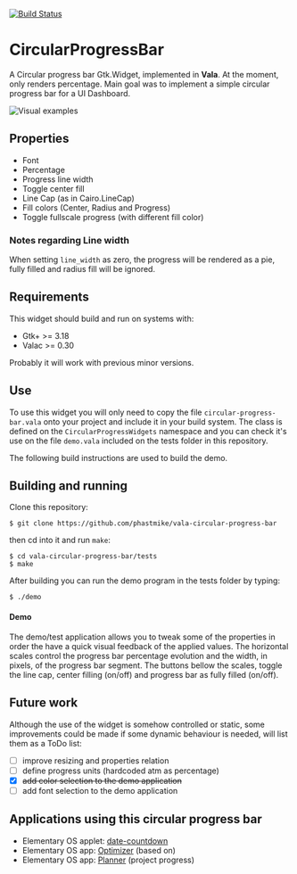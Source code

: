 [![Build Status](https://app.travis-ci.com/phastmike/vala-circular-progress-bar.svg?branch=master)](https://app.travis-ci.com/github/phastmike/vala-circular-progress-bar)

# CircularProgressBar
A Circular progress bar Gtk.Widget, implemented in **Vala**. At the moment, only renders percentage. Main goal was to implement a simple circular progress bar for a UI Dashboard.

![Visual examples](/cpb-splash.png "Some visual examples")

## Properties
- Font
- Percentage
- Progress line width
- Toggle center fill
- Line Cap (as in Cairo.LineCap)
- Fill colors (Center, Radius and Progress)
- Toggle fullscale progress (with different fill color)

### Notes regarding Line width

When setting `line_width` as zero, the progress will be rendered as a pie, fully filled and radius fill will be ignored.

## Requirements
This widget should build and run on systems with:
- Gtk+ >= 3.18
- Valac >= 0.30

Probably it will work with previous minor versions.

## Use
To use this widget you will only need to copy the file `circular-progress-bar.vala` onto your project and include it in your build system. The class is defined on the `CircularProgressWidgets` namespace and you can check it's use on the file `demo.vala` included on the tests folder in this repository.

The following build instructions are used to build the demo.

## Building and running
Clone this repository:

	$ git clone https://github.com/phastmike/vala-circular-progress-bar

then cd into it and run `make`:

	$ cd vala-circular-progress-bar/tests
	$ make

After building you can run the demo program in the tests folder by typing:

	$ ./demo
    
#### Demo

The demo/test application allows you to tweak some of the properties in order the have a quick visual feedback of the applied values. The horizontal scales control the progress bar percentage evolution and the width, in pixels, of the progress bar segment. The buttons bellow the scales, toggle the line cap, center filling (on/off) and progress bar as fully filled (on/off).

## Future work

Although the use of the widget is somehow controlled or static, some improvements could be made if some dynamic behaviour is needed, will list them as a ToDo list:

- [ ] improve resizing and properties relation
- [ ] define progress units (hardcoded atm as percentage)
- [x] ~~add color selection to the demo application~~
- [ ] add font selection to the demo application

## Applications using this circular progress bar
- Elementary OS applet: [date-countdown](https://github.com/rickybas/date-countdown)
- Elementary OS app: [Optimizer](https://github.com/hannesschulze/optimizer) (based on)
- Elementary OS app: [Planner](https://github.com/alainm23/planner) (project progress)

